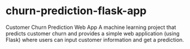 # churn-prediction-flask-app
Customer Churn Prediction Web App  A machine learning project that predicts customer churn and provides a simple web application (using Flask) where users can input customer information and get a prediction.
